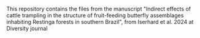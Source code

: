 This repository contains the files from the manuscript 
"Indirect effects of cattle trampling in the structure of fruit-feeding butterfly assemblages inhabiting Restinga forests in southern Brazil", 
from Iserhard et al. 2024 at Diversity journal
